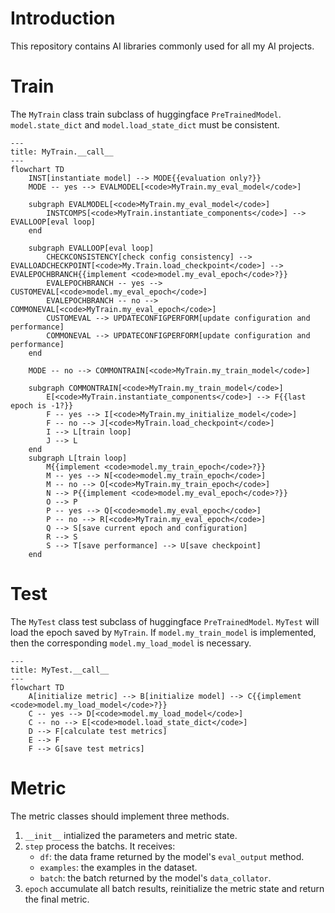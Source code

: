 # Introduction

This repository contains AI libraries commonly used for all my AI projects.

# Train

The `MyTrain` class train subclass of huggingface `PreTrainedModel`. `model.state_dict` and `model.load_state_dict` must be consistent.

```mermaid
---
title: MyTrain.__call__
---
flowchart TD
    INST[instantiate model] --> MODE{{evaluation only?}}
    MODE -- yes --> EVALMODEL[<code>MyTrain.my_eval_model</code>]

    subgraph EVALMODEL[<code>MyTrain.my_eval_model</code>]
        INSTCOMPS[<code>MyTrain.instantiate_components</code>] --> EVALLOOP[eval loop]
    end

    subgraph EVALLOOP[eval loop]
        CHECKCONSISTENCY[check config consistency] --> EVALLOADCHECKPOINT[<code>My.Train.load_checkpoint</code>] --> EVALEPOCHBRANCH{{implement <code>model.my_eval_epoch</code>?}}
        EVALEPOCHBRANCH -- yes --> CUSTOMEVAL[<code>model.my_eval_epoch</code>]
        EVALEPOCHBRANCH -- no --> COMMONEVAL[<code>MyTrain.my_eval_epoch</code>]
        CUSTOMEVAL --> UPDATECONFIGPERFORM[update configuration and performance]
        COMMONEVAL --> UPDATECONFIGPERFORM[update configuration and performance]
    end

    MODE -- no --> COMMONTRAIN[<code>MyTrain.my_train_model</code>]

    subgraph COMMONTRAIN[<code>MyTrain.my_train_model</code>]
        E[<code>MyTrain.instantiate_components</code>] --> F{{last epoch is -1?}}
        F -- yes --> I[<code>MyTrain.my_initialize_model</code>]
        F -- no --> J[<code>MyTrain.load_checkpoint</code>]
        I --> L[train loop]
        J --> L
    end
    subgraph L[train loop]
        M{{implement <code>model.my_train_epoch</code>?}}
        M -- yes --> N[<code>model.my_train_epoch</code>]
        M -- no --> O[<code>MyTrain.my_train_epoch</code>]
        N --> P{{implement <code>model.my_eval_epoch</code>?}}
        O --> P
        P -- yes --> Q[<code>model.my_eval_epoch</code>]
        P -- no --> R[<code>MyTrain.my_eval_epoch</code>]
        Q --> S[save current epoch and configuration]
        R --> S
        S --> T[save performance] --> U[save checkpoint]
    end
```

# Test

The `MyTest` class test subclass of huggingface `PreTrainedModel`. `MyTest` will load the epoch saved by `MyTrain`. If `model.my_train_model` is implemented, then the corresponding `model.my_load_model` is necessary.

```mermaid
---
title: MyTest.__call__
---
flowchart TD
    A[initialize metric] --> B[initialize model] --> C{{implement <code>model.my_load_model</code>?}}
    C -- yes --> D[<code>model.my_load_model</code>]
    C -- no --> E[<code>model.load_state_dict</code>]
    D --> F[calculate test metrics]
    E --> F
    F --> G[save test metrics]
```

# Metric

The metric classes should implement three methods.
1. `__init__` intialized the parameters and metric state.
2. `step` process the batchs. It receives:
    - `df`: the data frame returned by the model's `eval_output` method.
    - `examples`: the examples in the dataset.
    - `batch`: the batch returned by the model's `data_collator`.
3. `epoch` accumulate all batch results, reinitialize the metric state and return the final metric.

